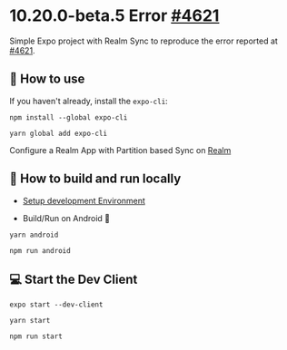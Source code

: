 # 10.20.0-beta.5 Error [#4621](https://github.com/realm/realm-js/issues/4621)


Simple Expo project with Realm Sync to reproduce the error reported at [#4621](https://github.com/realm/realm-js/issues/4621).

## 🚀 How to use

If you haven't already, install the `expo-cli`:
```
npm install --global expo-cli
```
```
yarn global add expo-cli
```

Configure a Realm App with Partition based Sync on [Realm](https://cloud.mongodb.com/)

## 🏃 How to build and run locally

- [Setup development Environment](https://reactnative.dev/docs/environment-setup)

- Build/Run on Android 🤖
```
yarn android
```
```
npm run android
```
## 💻 Start the Dev Client

```
expo start --dev-client
```
```
yarn start
```
```
npm run start
```
